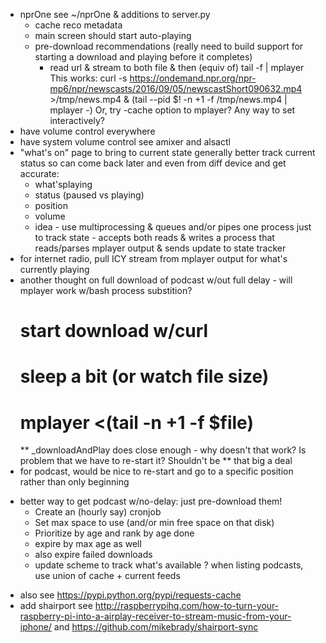 - nprOne
  see ~/nprOne & additions to server.py
  - cache reco metadata
  - main screen should start auto-playing
  - pre-download recommendations (really need to build support for starting a download and playing before it completes)
    - read url & stream to both file & then (equiv of) tail -f  | mplayer
      This works:
        curl -s https://ondemand.npr.org/npr-mp6/npr/newscasts/2016/09/05/newscastShort090632.mp4 >/tmp/news.mp4 &
          (tail --pid $! -n +1 -f /tmp/news.mp4 | mplayer -)
      Or, try -cache option to mplayer? Any way to set interactively?
- have volume control everywhere
- have system volume control
  see amixer and alsactl
- "what's on" page to bring to current state
  generally better track current status so can come back later and even from diff device and get accurate:
  - what'splaying
  - status (paused vs playing)
  - position
  - volume
  - idea - use multiprocessing & queues and/or pipes
    one process just to track state - accepts both reads & writes
    a process that reads/parses mplayer output & sends update to state tracker
- for internet radio, pull ICY stream from mplayer output for what's currently playing
- another thought on full download of podcast w/out full delay - will mplayer work w/bash process substition?
  # start download w/curl
  # sleep a bit (or watch file size)
  # mplayer <(tail -n +1 -f $file)
  ** _downloadAndPlay does close enough - why doesn't that work? Is problem that we have to re-start it? Shouldn't be
  ** that big a deal
- for podcast, would be nice to re-start and go to a specific position rather than only beginning
* better way to get podcast w/no-delay: just pre-download them!
  + Create an (hourly say) cronjob
  + Set max space to use (and/or min free space on that disk)
  * Prioritize by age and rank
    by age done
  * expire by max age as well
  - also expire failed downloads
  + update scheme to track what's available
  ? when listing podcasts, use union of cache + current feeds
- also see https://pypi.python.org/pypi/requests-cache
- add shairport
  see http://raspberrypihq.com/how-to-turn-your-raspberry-pi-into-a-airplay-receiver-to-stream-music-from-your-iphone/
  and https://github.com/mikebrady/shairport-sync
